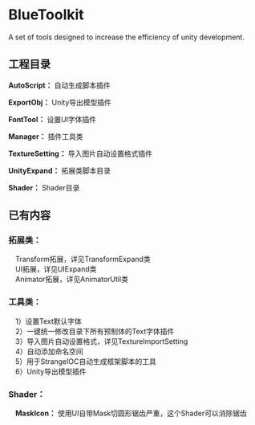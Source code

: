 # BlueToolkit
A set of tools designed to increase the efficiency of unity development.

## 工程目录
**AutoScript：** 自动生成脚本插件 

**ExportObj：** Unity导出模型插件     
  
**FontTool：** 设置UI字体插件    

**Manager：** 插件工具类    

**TextureSetting：** 导入图片自动设置格式插件    

**UnityExpand：** 拓展类脚本目录      

**Shader：** Shader目录   

## 已有内容
### 拓展类：     
&ensp;&ensp;Transform拓展，详见TransformExpand类     
&ensp;&ensp;UI拓展，详见UIExpand类  
&ensp;&ensp;Animator拓展，详见AnimatorUtil类   
### 工具类：  
&ensp;&ensp;1）设置Text默认字体     
&ensp;&ensp;2）一键统一修改目录下所有预制体的Text字体插件      
&ensp;&ensp;3）导入图片自动设置格式，详见TextureImportSetting   
&ensp;&ensp;4）自动添加命名空间       
&ensp;&ensp;5）用于StrangeIOC自动生成框架脚本的工具       
&ensp;&ensp;6）Unity导出模型插件       
### Shader：
&ensp;&ensp;**MaskIcon：** 使用UI自带Mask切圆形锯齿严重，这个Shader可以消除锯齿   
